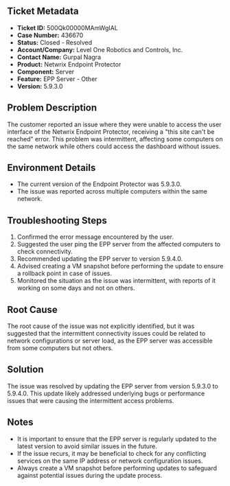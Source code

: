## Ticket Metadata
- **Ticket ID:** 500Qk00000MAmWgIAL
- **Case Number:** 436670
- **Status:** Closed - Resolved
- **Account/Company:** Level One Robotics and Controls, Inc.
- **Contact Name:** Gurpal Nagra
- **Product:** Netwrix Endpoint Protector
- **Component:** Server
- **Feature:** EPP Server - Other
- **Version:** 5.9.3.0

## Problem Description
The customer reported an issue where they were unable to access the user interface of the Netwrix Endpoint Protector, receiving a "this site can't be reached" error. This problem was intermittent, affecting some computers on the same network while others could access the dashboard without issues.

## Environment Details
- The current version of the Endpoint Protector was 5.9.3.0.
- The issue was reported across multiple computers within the same network.

## Troubleshooting Steps
1. Confirmed the error message encountered by the user.
2. Suggested the user ping the EPP server from the affected computers to check connectivity.
3. Recommended updating the EPP server to version 5.9.4.0.
4. Advised creating a VM snapshot before performing the update to ensure a rollback point in case of issues.
5. Monitored the situation as the issue was intermittent, with reports of it working on some days and not on others.

## Root Cause
The root cause of the issue was not explicitly identified, but it was suggested that the intermittent connectivity issues could be related to network configurations or server load, as the EPP server was accessible from some computers but not others.

## Solution
The issue was resolved by updating the EPP server from version 5.9.3.0 to 5.9.4.0. This update likely addressed underlying bugs or performance issues that were causing the intermittent access problems.

## Notes
- It is important to ensure that the EPP server is regularly updated to the latest version to avoid similar issues in the future.
- If the issue recurs, it may be beneficial to check for any conflicting services on the same IP address or network configuration issues.
- Always create a VM snapshot before performing updates to safeguard against potential issues during the update process.